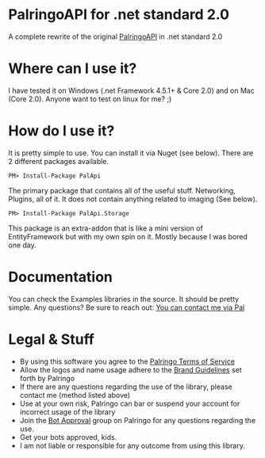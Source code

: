 # PalringoAPI for .net standard 2.0
A complete rewrite of the original [PalringoAPI](https://github.com/calico-crusade/PalringoApi) in .net standard 2.0

# Where can I use it?
I have tested it on Windows (.net Framework 4.5.1+ & Core 2.0) and on Mac (Core 2.0). Anyone want to test on linux for me? ;)

# How do I use it?
It is pretty simple to use. You can install it via Nuget (see below). There are 2 different packages available.

```
PM> Install-Package PalApi
```
The primary package that contains all of the useful stuff. Networking, Plugins, all of it. It does not contain anything related to imaging (See below).

```
PM> Install-Package PalApi.Storage
```
This package is an extra-addon that is like a mini version of EntityFramework but with my own spin on it. Mostly because I was bored one day.

# Documentation
You can check the Examples libraries in the source. It should be pretty simple. Any questions? Be sure to reach out: [You can contact me via Pal](http://chat.palringo.com/u/43681734)

# Legal & Stuff
* By using this software you agree to the [Palringo Terms of Service](https://palringo.com/en/us/terms-and-conditions)
* Allow the logos and name usage adhere to the [Brand Guidelines](https://www.palringo.com/en/gb/brand-guidelines) set forth by Palringo
* If there are any questions regarding the use of the library, please contact me (method listed above)
* Use at your own risk, Palringo can bar or suspend your account for incorrect usage of the library
* Join the [Bot Approval](https://chat.palringo.com/bot+approval) group on Palringo for any questions regarding the use.
* Get your bots approved, kids.
* I am not liable or responsible for any outcome from using this library.
